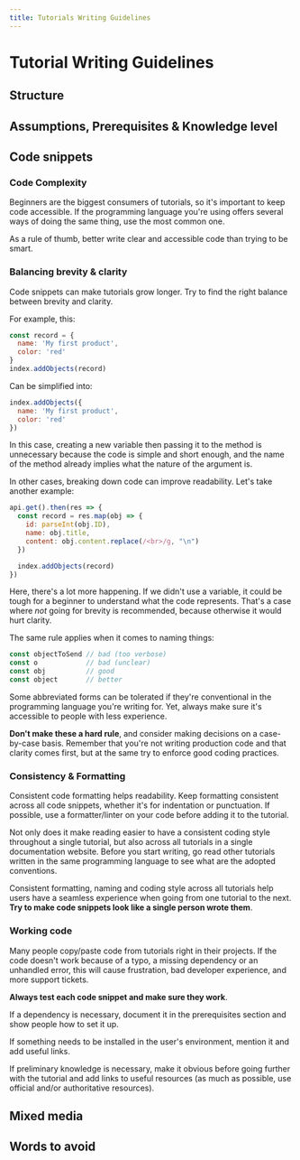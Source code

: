 ```yaml
---
title: Tutorials Writing Guidelines
---
```


# Tutorial Writing Guidelines

## Structure

## Assumptions, Prerequisites & Knowledge level

## Code snippets

### Code Complexity

Beginners are the biggest consumers of tutorials, so it's important to keep code accessible. If the programming language you're using offers several ways of doing the same thing, use the most common one.

As a rule of thumb, better write clear and accessible code than trying to be smart.

### Balancing brevity & clarity

Code snippets can make tutorials grow longer. Try to find the right balance between brevity and clarity.

For example, this:

```js
const record = {
  name: 'My first product',
  color: 'red'
}
index.addObjects(record)
```

Can be simplified into:

```js
index.addObjects({
  name: 'My first product',
  color: 'red'
})
```

In this case, creating a new variable then passing it to the method is unnecessary because the code is simple and short enough, and the name of the method already implies what the nature of the argument is.

In other cases, breaking down code can improve readability. Let's take another example:

```js
api.get().then(res => {
  const record = res.map(obj => {
    id: parseInt(obj.ID),
    name: obj.title,
    content: obj.content.replace(/<br>/g, "\n")
  })

  index.addObjects(record)
})
```

Here, there's a lot more happening. If we didn't use a variable, it could be tough for a beginner to understand what the code represents. That's a case where _not_ going for brevity is recommended, because otherwise it would hurt clarity.

The same rule applies when it comes to naming things:

```js
const objectToSend // bad (too verbose)
const o            // bad (unclear)
const obj          // good
const object       // better
```

Some abbreviated forms can be tolerated if they're conventional in the programming language you're writing for. Yet, always make sure it's accessible to people with less experience.

**Don't make these a hard rule**, and consider making decisions on a case-by-case basis. Remember that you're not writing production code and that clarity comes first, but at the same try to enforce good coding practices.

### Consistency & Formatting

Consistent code formatting helps readability. Keep formatting consistent across all code snippets, whether it's for indentation or punctuation. If possible, use a formatter/linter on your code before adding it to the tutorial.

Not only does it make reading easier to have a consistent coding style throughout a single tutorial, but also across all tutorials in a single documentation website. Before you start writing, go read other tutorials written in the same programming language to see what are the adopted conventions.

Consistent formatting, naming and coding style across all tutorials help users have a seamless experience when going from one tutorial to the next. **Try to make code snippets look like a single person wrote them**.

### Working code

Many people copy/paste code from tutorials right in their projects. If the code doesn't work because of a typo, a missing dependency or an unhandled error, this will cause frustration, bad developer experience, and more support tickets.

**Always test each code snippet and make sure they work**.

If a dependency is necessary, document it in the prerequisites section and show people how to set it up.

If something needs to be installed in the user's environment, mention it and add useful links.

If preliminary knowledge is necessary, make it obvious before going further with the tutorial and add links to useful resources (as much as possible, use official and/or authoritative resources).

## Mixed media

## Words to avoid

